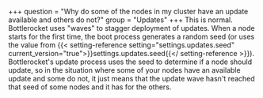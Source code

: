+++
question = "Why do some of the nodes in my cluster have an update available and others do not?"
group = "Updates"
+++
This is normal.
Bottlerocket uses "waves" to stagger deployment of updates.
When a node starts for the first time, the boot process generates a random seed (or uses the value from {{< setting-reference setting="settings.updates.seed" current_version="true">}}settings.updates.seed{{</ setting-reference >}}).
Bottlerocket's update process uses the seed to determine if a node should update, so in the situation where some of your nodes have an available update and some do not, it just means that the update wave hasn't reached that seed of some nodes and it has for the others.
